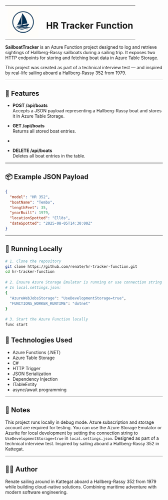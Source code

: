 <table>
  <tr>
    <td><img src="Images/Copilot_logo_light.png" alt="Logo" width="100"/></td>
    <td><h1 style="margin-left: 10px;">HR Tracker Function</h1></td>
  </tr>
</table>

**SailboatTracker** is an Azure Function project designed to log and retrieve sightings of Hallberg-Rassy sailboats during a sailing trip. It exposes two HTTP endpoints for storing and fetching boat data in Azure Table Storage.

This project was created as part of a technical interview test — and inspired by real-life sailing aboard a Hallberg-Rassy 352 from 1979.

---

## 🚀 Features

- **POST /api/boats**  
  Accepts a JSON payload representing a Hallberg-Rassy boat and stores it in Azure Table Storage.

- **GET /api/boats**  
  Returns all stored boat entries.
-
- **DELETE /api/boats**  
  Deletes all boat entries in the table.

---

## 📦 Example JSON Payload

```json
{
  "model": "HR 352",
  "boatName": "Tembo",
  "lengthFeet": 35,
  "yearBuilt": 1979,
  "locationSpotted": "Ellös",
  "dateSpotted": "2025-08-05T14:30:00Z"
}
```

---

## 🧪 Running Locally

```bash
# 1. Clone the repository
git clone https://github.com/renate/hr-tracker-function.git
cd hr-tracker-function

# 2. Ensure Azure Storage Emulator is running or use connection string
# In local.settings.json:
{
  "AzureWebJobsStorage": "UseDevelopmentStorage=true",
  "FUNCTIONS_WORKER_RUNTIME": "dotnet"
}

# 3. Start the Azure Function locally
func start
```

## 🧭 Technologies Used
- Azure Functions (.NET)
- Azure Table Storage
- C#
- HTTP Trigger
- JSON Serialization
- Dependency Injection
- ITableEntity
- async/await programming

---
## 📌 Notes
This project runs locally in debug mode.
Azure subscription and storage account are required for testing. 
You can use the Azure Storage Emulator or Azurite for local development by setting the connection string to `UseDevelopmentStorage=true` in `local.settings.json`.
Designed as part of a technical interview test.
Inspired by sailing aboard a Hallberg-Rassy 352 in Kattegat.

---
## 👩‍💻 Author
Renate sailing around in Kattegat aboard a Hallberg-Rassy 352 from 1979 while building cloud-native solutions. Combining maritime adventure with modern software engineering.

